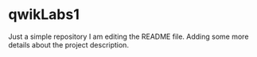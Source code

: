 # qwikLabs1
Just a simple repository
I am editing the README file. Adding some more details about the project description.
